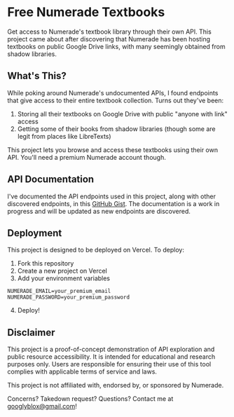 # Free Numerade Textbooks

Get access to Numerade's textbook library through their own API. This project came about after discovering that Numerade has been hosting textbooks on public Google Drive links, with many seemingly obtained from shadow libraries.

## What's This?

While poking around Numerade's undocumented APIs, I found endpoints that give access to their entire textbook collection. Turns out they've been:
1. Storing all their textbooks on Google Drive with public "anyone with link" access
2. Getting some of their books from shadow libraries (though some are legit from places like LibreTexts)

This project lets you browse and access these textbooks using their own API. You'll need a premium Numerade account though.

## API Documentation

I've documented the API endpoints used in this project, along with other discovered endpoints, in this [GitHub Gist](https://gist.github.com/GooglyBlox/af1dc039eeafbc54de51d1d047213a95). The documentation is a work in progress and will be updated as new endpoints are discovered.

## Deployment

This project is designed to be deployed on Vercel. To deploy:

1. Fork this repository
2. Create a new project on Vercel
3. Add your environment variables
```
NUMERADE_EMAIL=your_premium_email
NUMERADE_PASSWORD=your_premium_password
```
4. Deploy!

## Disclaimer

This project is a proof-of-concept demonstration of API exploration and public resource accessibility. It is intended for educational and research purposes only. Users are responsible for ensuring their use of this tool complies with applicable terms of service and laws.

This project is not affiliated with, endorsed by, or sponsored by Numerade.

Concerns? Takedown request? Questions? Contact me at googlyblox@gmail.com!

